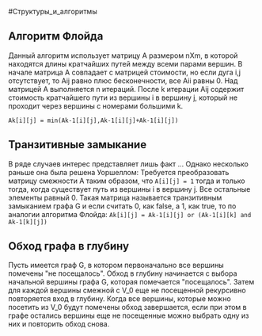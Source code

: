 #Структуры_и_алгоритмы 
## Алгоритм Флойда
Данный алгоритм использует матрицу А размером nXm, в которой находятся длины кратчайших путей между всеми парами вершин.
В начале матрица А совпадает с матрицей стоимости, но если дуга i,j отсутствует, то Aij равно плюс бесконечности, все Aii равны 0.
Над матрицей А выполняется n итераций. После k итерации Aij содержит стоимость кратчайшего пути из вершины i в вершину j, который не проходит через вершины с номерами большими k.

`Ak[i][j] = min(Ak-1[i][j],Ak-1[i][j]+Ak-1[i][j])`

## Транзитивные замыкание
В ряде случаев интерес представляет лишь факт
...
Однако несколько раньше она была решена Уоршеллом:
Требуется преобразовать матрицу смежности А таким образом, что `A[i][j] = 1` тогда и только тогда, когда существует путь из вершины i в вершину j. Все остальные элементы равный 0.
Такая матрица называется транзитивным замыканием графа G и если считать 0, как false, а 1, как true, то по аналогии алгоритма Флойда:
`Ak[i][j] = Ak-1[i][j] or (Ak-1[i][k] and Ak-1[k][j])`

## Обход графа в глубину
Пусть имеется граф G, в котором первоначально все вершины помечены "не посещалось".
Обход в глубину начинается с выбора начальной вершины графа G, которая помечается "посещалось". Затем для каждой вершины смежной с V_0 еще не посещенной рекурсивно повторяется вход в глубину. Когда все вершины, которые можно посетить из V_0 будут помечены обход завершается, если при этом в графе остались вершины еще не посещенные можно выбрать одну из них и повторить обход снова.